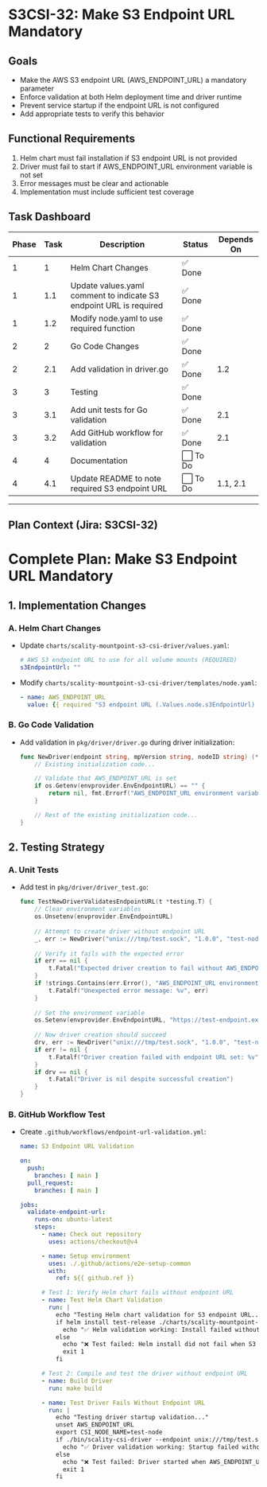 # S3CSI-32: Make S3 Endpoint URL Mandatory

## Goals
- Make the AWS S3 endpoint URL (AWS_ENDPOINT_URL) a mandatory parameter
- Enforce validation at both Helm deployment time and driver runtime
- Prevent service startup if the endpoint URL is not configured
- Add appropriate tests to verify this behavior

## Functional Requirements
1. Helm chart must fail installation if S3 endpoint URL is not provided
2. Driver must fail to start if AWS_ENDPOINT_URL environment variable is not set
3. Error messages must be clear and actionable
4. Implementation must include sufficient test coverage

## Task Dashboard

| Phase | Task | Description | Status | Depends On |
|-------|------|-------------|--------|------------|
| 1     | 1    | Helm Chart Changes | ✅ Done |            |
| 1     | 1.1  | Update values.yaml comment to indicate S3 endpoint URL is required | ✅ Done |            |
| 1     | 1.2  | Modify node.yaml to use required function | ✅ Done |            |
| 2     | 2    | Go Code Changes | ✅ Done |            |
| 2     | 2.1  | Add validation in driver.go | ✅ Done | 1.2        |
| 3     | 3    | Testing | ✅ Done |            |
| 3     | 3.1  | Add unit tests for Go validation | ✅ Done | 2.1        |
| 3     | 3.2  | Add GitHub workflow for validation | ✅ Done | 2.1        |
| 4     | 4    | Documentation | ⬜ To Do |            |
| 4     | 4.1  | Update README to note required S3 endpoint URL | ⬜ To Do | 1.1, 2.1  |

---
## Plan Context (Jira: S3CSI-32)

# Complete Plan: Make S3 Endpoint URL Mandatory

## 1. Implementation Changes

### A. Helm Chart Changes
- Update `charts/scality-mountpoint-s3-csi-driver/values.yaml`:
  ```yaml
  # AWS S3 endpoint URL to use for all volume mounts (REQUIRED)
  s3EndpointUrl: ""
  ```

- Modify `charts/scality-mountpoint-s3-csi-driver/templates/node.yaml`:
  ```yaml
  - name: AWS_ENDPOINT_URL
    value: {{ required "S3 endpoint URL (.Values.node.s3EndpointUrl) must be provided for the CSI driver to function" .Values.node.s3EndpointUrl }}
  ```

### B. Go Code Validation
- Add validation in `pkg/driver/driver.go` during driver initialization:
  ```go
  func NewDriver(endpoint string, mpVersion string, nodeID string) (*Driver, error) {
      // Existing initialization code...

      // Validate that AWS_ENDPOINT_URL is set
      if os.Getenv(envprovider.EnvEndpointURL) == "" {
          return nil, fmt.Errorf("AWS_ENDPOINT_URL environment variable must be set for the CSI driver to function")
      }

      // Rest of the existing initialization code...
  }
  ```

## 2. Testing Strategy

### A. Unit Tests
- Add test in `pkg/driver/driver_test.go`:
  ```go
  func TestNewDriverValidatesEndpointURL(t *testing.T) {
      // Clear environment variables
      os.Unsetenv(envprovider.EnvEndpointURL)
      
      // Attempt to create driver without endpoint URL
      _, err := NewDriver("unix:///tmp/test.sock", "1.0.0", "test-node")
      
      // Verify it fails with the expected error
      if err == nil {
          t.Fatal("Expected driver creation to fail without AWS_ENDPOINT_URL")
      }
      if !strings.Contains(err.Error(), "AWS_ENDPOINT_URL environment variable must be set") {
          t.Fatalf("Unexpected error message: %v", err)
      }
      
      // Set the environment variable
      os.Setenv(envprovider.EnvEndpointURL, "https://test-endpoint.example.com")
      
      // Now driver creation should succeed
      drv, err := NewDriver("unix:///tmp/test.sock", "1.0.0", "test-node")
      if err != nil {
          t.Fatalf("Driver creation failed with endpoint URL set: %v", err)
      }
      if drv == nil {
          t.Fatal("Driver is nil despite successful creation")
      }
  }
  ```

### B. GitHub Workflow Test
- Create `.github/workflows/endpoint-url-validation.yml`:
  ```yaml
  name: S3 Endpoint URL Validation

  on:
    push:
      branches: [ main ]
    pull_request:
      branches: [ main ]

  jobs:
    validate-endpoint-url:
      runs-on: ubuntu-latest
      steps:
        - name: Check out repository
          uses: actions/checkout@v4

        - name: Setup environment
          uses: ./.github/actions/e2e-setup-common
          with:
            ref: ${{ github.ref }}

        # Test 1: Verify Helm chart fails without endpoint URL
        - name: Test Helm Chart Validation
          run: |
            echo "Testing Helm chart validation for S3 endpoint URL..."
            if helm install test-release ./charts/scality-mountpoint-s3-csi-driver --dry-run 2>&1 | grep -q "S3 endpoint URL .* must be provided"; then
              echo "✅ Helm validation working: Install failed without endpoint URL"
            else
              echo "❌ Test failed: Helm install did not fail when S3 endpoint URL was missing"
              exit 1
            fi

        # Test 2: Compile and test the driver without endpoint URL  
        - name: Build Driver
          run: make build

        - name: Test Driver Fails Without Endpoint URL
          run: |
            echo "Testing driver startup validation..."
            unset AWS_ENDPOINT_URL
            export CSI_NODE_NAME=test-node
            if ./bin/scality-csi-driver --endpoint unix:///tmp/test.sock 2>&1 | grep -q "AWS_ENDPOINT_URL environment variable must be set"; then
              echo "✅ Driver validation working: Startup failed without endpoint URL"
            else
              echo "❌ Test failed: Driver started when AWS_ENDPOINT_URL was missing"
              exit 1
            fi
  ``` 